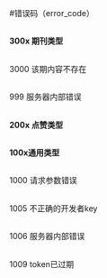 #错误码（error_code）

##
**300x 期刊类型**
##
3000 该期内容不存在
##
999  服务器内部错误
##

**200x 点赞类型**
##
## 

**100x通用类型**
##
1000 请求参数错误
##
1005 不正确的开发者key
##
1006 服务器内部错误
##
1009 token已过期
